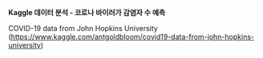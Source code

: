 **Kaggle 데이터 분석 - 코로나 바이러가 감염자 수 예측**

COVID-19 data from John Hopkins University
(https://www.kaggle.com/antgoldbloom/covid19-data-from-john-hopkins-university)
